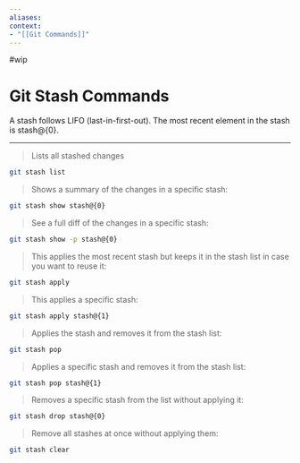 ```yaml
---
aliases:
context:
- "[[Git Commands]]"
---
```


#wip

# Git Stash Commands

A stash follows LIFO (last-in-first-out). The most recent element in the stash is stash@{0}.

---
> Lists all stashed changes
``` bash
git stash list
```

> Shows a summary of the changes in a specific stash:
``` bash
git stash show stash@{0}
```

> See a full diff of the changes in a specific stash:
``` bash
git stash show -p stash@{0}
```

> This applies the most recent stash but keeps it in the stash list in case you want to reuse it:
``` bash
git stash apply
```

> This applies a specific stash:
``` bash
git stash apply stash@{1}
```

> Applies the stash and removes it from the stash list:
``` bash
git stash pop
```

> Applies a specific stash and removes it from the stash list:
``` bash
git stash pop stash@{1}
```

> Removes a specific stash from the list without applying it:
``` bash
git stash drop stash@{0}
```

> Remove all stashes at once without applying them:
``` bash
git stash clear
```